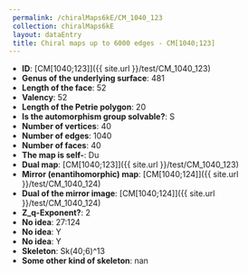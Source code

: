 ```yaml
--- 
 permalink: /chiralMaps6kE/CM_1040_123 
 collection: chiralMaps6kE
 layout: dataEntry
 title: Chiral maps up to 6000 edges - CM[1040;123]
---
```


- **ID**: [CM[1040;123]]({{ site.url }}/test/CM_1040_123)
- **Genus of the underlying surface**: 481
- **Length of the face**: 52
- **Valency**: 52
- **Length of the Petrie polygon**: 20
- **Is the automorphism group solvable?**: S
- **Number of vertices**: 40
- **Number of edges**: 1040
- **Number of faces**: 40
- **The map is self-**: Du
- **Dual map**: [CM[1040;123]]({{ site.url }}/test/CM_1040_123)
- **Mirror (enantihomorphic) map**: [CM[1040;124]]({{ site.url }}/test/CM_1040_124)
- **Dual of the mirror image**: [CM[1040;124]]({{ site.url }}/test/CM_1040_124)
- **Z_q-Exponent?**: 2
- **No idea**:  27:124
- **No idea**: Y
- **No idea**: Y
- **Skeleton**: Sk(40;6)^13
- **Some other kind of skeleton**: nan
